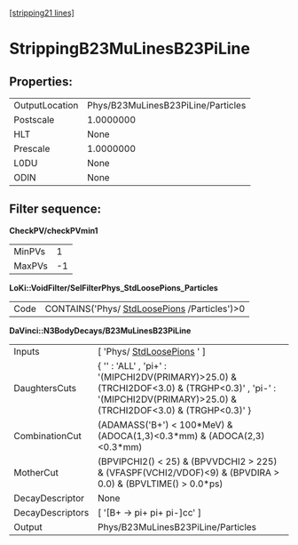 [[stripping21 lines]](./stripping21-index)

# StrippingB23MuLinesB23PiLine

## Properties:

|                |                                    |
|----------------|------------------------------------|
| OutputLocation | Phys/B23MuLinesB23PiLine/Particles |
| Postscale      | 1.0000000                          |
| HLT            | None                               |
| Prescale       | 1.0000000                          |
| L0DU           | None                               |
| ODIN           | None                               |

## Filter sequence:

**CheckPV/checkPVmin1**

|        |     |
|--------|-----|
| MinPVs | 1   |
| MaxPVs | -1  |

**LoKi::VoidFilter/SelFilterPhys_StdLoosePions_Particles**

|      |                                                                              |
|------|------------------------------------------------------------------------------|
| Code | CONTAINS('Phys/ [StdLoosePions](./stripping21-stdloosepions) /Particles')\>0 |

**DaVinci::N3BodyDecays/B23MuLinesB23PiLine**

|                  |                                                                                                                                                                  |
|------------------|------------------------------------------------------------------------------------------------------------------------------------------------------------------|
| Inputs           | [ 'Phys/ [StdLoosePions](./stripping21-stdloosepions) ' ]                                                                                                      |
| DaughtersCuts    | { '' : 'ALL' , 'pi+' : '(MIPCHI2DV(PRIMARY)\>25.0) & (TRCHI2DOF\<3.0) & (TRGHP\<0.3)' , 'pi-' : '(MIPCHI2DV(PRIMARY)\>25.0) & (TRCHI2DOF\<3.0) & (TRGHP\<0.3)' } |
| CombinationCut   | (ADAMASS('B+') \< 100\*MeV) & (ADOCA(1,3)\<0.3\*mm) & (ADOCA(2,3)\<0.3\*mm)                                                                                      |
| MotherCut        | (BPVIPCHI2() \< 25) & (BPVVDCHI2 \> 225) & (VFASPF(VCHI2/VDOF)\<9) & (BPVDIRA \> 0.0) & (BPVLTIME() \> 0.0\*ps)                                                  |
| DecayDescriptor  | None                                                                                                                                                             |
| DecayDescriptors | [ '[B+ -\> pi+ pi+ pi-]cc' ]                                                                                                                                 |
| Output           | Phys/B23MuLinesB23PiLine/Particles                                                                                                                               |

